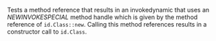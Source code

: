 [//]: # (MAIN: id.Class)
Tests a method reference that results in an invokedynamic that uses an *NEWINVOKESPECIAL* method handle
which is given by the method reference of ```id.Class::new```. Calling this method references
results in a constructor call to ```id.Class```.
